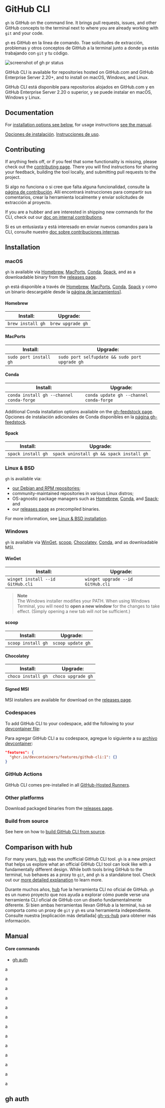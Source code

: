 # GitHub CLI

`gh` is GitHub on the command line. It brings pull requests, issues, and other GitHub concepts to the terminal next to where you are already working with `git` and your code.

`gh` es GitHub en la línea de comando. Trae solicitudes de extracción, problemas y otros conceptos de GitHub a la terminal junto a donde ya estás trabajando con `git` y tu código.


![screenshot of gh pr status](https://user-images.githubusercontent.com/98482/84171218-327e7a80-aa40-11ea-8cd1-5177fc2d0e72.png)

GitHub CLI is available for repositories hosted on GitHub.com and GitHub Enterprise Server 2.20+, and to install on macOS, Windows, and Linux.

GitHub CLI está disponible para repositorios alojados en GitHub.com y en GitHub Enterprise Server 2.20 o superior, y se puede instalar en macOS, Windows y Linux.

## Documentation

For [installation options see below](#installation), for usage instructions [see the manual][manual].

[Opciones de instalación](#installation). [Instrucciones de uso](#manual).

## Contributing

If anything feels off, or if you feel that some functionality is missing, please check out the [contributing page][contributing]. There you will find instructions for sharing your feedback, building the tool locally, and submitting pull requests to the project.

Si algo no funciona o si cree que falta alguna funcionalidad, consulte la [página de contribución][contributing]. Allí encontrará instrucciones para compartir sus comentarios, crear la herramienta localmente y enviar solicitudes de extracción al proyecto.

If you are a hubber and are interested in shipping new commands for the CLI, check out our [doc on internal contributions][intake-doc].

Si es un entusiasta y está interesado en enviar nuevos comandos para la CLI, consulte nuestro [doc sobre contribuciones internas][intake-doc].

<!-- this anchor is linked to from elsewhere, so avoid renaming it -->
<!-- este ancla está vinculada desde otro lugar, así que evite cambiarle el nombre -->
## Installation

### macOS

`gh` is available via [Homebrew][], [MacPorts][], [Conda][], [Spack][], and as a downloadable binary from the [releases page][].

`gh` está disponible a través de [Homebrew][], [MacPorts][], [Conda][], [Spack][] y como un binario descargable desde la [página de lanzamientos][releases page]].

#### Homebrew

| Install:          | Upgrade:          |
| ----------------- | ----------------- |
| `brew install gh` | `brew upgrade gh` |

#### MacPorts

| Install:               | Upgrade:                                       |
| ---------------------- | ---------------------------------------------- |
| `sudo port install gh` | `sudo port selfupdate && sudo port upgrade gh` |

#### Conda

| Install:                                 | Upgrade:                                |
|------------------------------------------|-----------------------------------------|
| `conda install gh --channel conda-forge` | `conda update gh --channel conda-forge` |

Additional Conda installation options available on the [gh-feedstock page](https://github.com/conda-forge/gh-feedstock#installing-gh).
Opciones de instalación adicionales de Conda disponibles en la [página gh-feedstock](https://github.com/conda-forge/gh-feedstock#installing-gh).

#### Spack

| Install:           | Upgrade:                                 |
| ------------------ | ---------------------------------------- |
| `spack install gh` | `spack uninstall gh && spack install gh` |

### Linux & BSD

`gh` is available via:
- [our Debian and RPM repositories](./docs/install_linux.md);
- community-maintained repositories in various Linux distros;
- OS-agnostic package managers such as [Homebrew](#homebrew), [Conda](#conda), and [Spack](#spack); and
- our [releases page][] as precompiled binaries.

For more information, see [Linux & BSD installation](./docs/install_linux.md).

### Windows

`gh` is available via [WinGet][], [scoop][], [Chocolatey][], [Conda](#conda), and as downloadable MSI.

#### WinGet

| Install:            | Upgrade:            |
| ------------------- | --------------------|
| `winget install --id GitHub.cli` | `winget upgrade --id GitHub.cli` |

> **Note**  
> The Windows installer modifies your PATH. When using Windows Terminal, you will need to **open a new window** for the changes to take effect. (Simply opening a new tab will _not_ be sufficient.)

#### scoop

| Install:           | Upgrade:           |
| ------------------ | ------------------ |
| `scoop install gh` | `scoop update gh`  |

#### Chocolatey

| Install:           | Upgrade:           |
| ------------------ | ------------------ |
| `choco install gh` | `choco upgrade gh` |

#### Signed MSI

MSI installers are available for download on the [releases page][].

### Codespaces

To add GitHub CLI to your codespace, add the following to your [devcontainer file](https://docs.github.com/en/codespaces/setting-up-your-project-for-codespaces/adding-features-to-a-devcontainer-file):

Para agregar GitHub CLI a su codespace, agregue lo siguiente a su [archivo devcontainer](https://docs.github.com/es/codespaces/setting-up-your-project-for-codespaces/adding-features-to-a-devcontainer-file):

```json
"features": {
  "ghcr.io/devcontainers/features/github-cli:1": {}
}
```

### GitHub Actions

GitHub CLI comes pre-installed in all [GitHub-Hosted Runners](https://docs.github.com/en/actions/using-github-hosted-runners/about-github-hosted-runners).

### Other platforms

Download packaged binaries from the [releases page][].

### Build from source

See here on how to [build GitHub CLI from source][build from source].

## Comparison with hub

For many years, [hub][] was the unofficial GitHub CLI tool. `gh` is a new project that helps us explore
what an official GitHub CLI tool can look like with a fundamentally different design. While both
tools bring GitHub to the terminal, `hub` behaves as a proxy to `git`, and `gh` is a standalone
tool. Check out our [more detailed explanation][gh-vs-hub] to learn more.

Durante muchos años, [hub][] fue la herramienta CLI no oficial de GitHub. `gh` es un nuevo proyecto que nos ayuda a explorar cómo puede verse una herramienta CLI oficial de GitHub con un diseño fundamentalmente diferente.
Si bien ambas herramientas llevan GitHub a la terminal, `hub` se comporta como un proxy de `git` y `gh` es una herramienta independiente.
Consulte nuestra [explicación más detallada] [gh-vs-hub] para obtener más información.

[manual]: https://cli.github.com/manual/
[Homebrew]: https://brew.sh
[MacPorts]: https://www.macports.org
[winget]: https://github.com/microsoft/winget-cli
[scoop]: https://scoop.sh
[Chocolatey]: https://chocolatey.org
[Conda]: https://docs.conda.io/en/latest/
[Spack]: https://spack.io
[releases page]: https://github.com/cli/cli/releases/latest
[hub]: https://github.com/github/hub
[contributing]: ./.github/CONTRIBUTING.md
[gh-vs-hub]: ./docs/gh-vs-hub.md
[build from source]: ./docs/source.md
[intake-doc]: ./docs/working-with-us.md


## Manual

#### Core commands
- [gh auth](#gh-auth)




a

a

a

a

a

a

a

a

a

a

a

a

a

## gh auth





